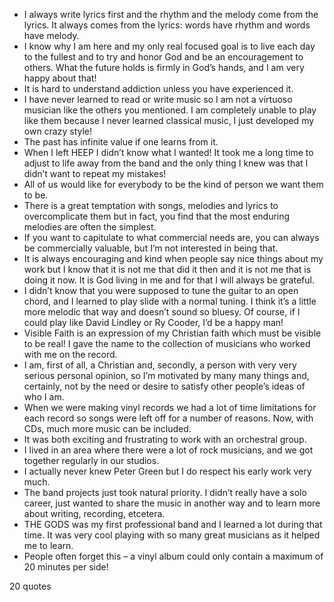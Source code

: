  - I always write lyrics first and the rhythm and the melody come from the lyrics. It always comes from the lyrics: words have rhythm and words have melody.
 - I know why I am here and my only real focused goal is to live each day to the fullest and to try and honor God and be an encouragement to others. What the future holds is firmly in God’s hands, and I am very happy about that!
 - It is hard to understand addiction unless you have experienced it.
 - I have never learned to read or write music so I am not a virtuoso musician like the others you mentioned. I am completely unable to play like them because I never learned classical music, I just developed my own crazy style!
 - The past has infinite value if one learns from it.
 - When I left HEEP I didn’t know what I wanted! It took me a long time to adjust to life away from the band and the only thing I knew was that I didn’t want to repeat my mistakes!
 - All of us would like for everybody to be the kind of person we want them to be.
 - There is a great temptation with songs, melodies and lyrics to overcomplicate them but in fact, you find that the most enduring melodies are often the simplest.
 - If you want to capitulate to what commercial needs are, you can always be commercially valuable, but I’m not interested in being that.
 - It is always encouraging and kind when people say nice things about my work but I know that it is not me that did it then and it is not me that is doing it now. It is God living in me and for that I will always be grateful.
 - I didn’t know that you were supposed to tune the guitar to an open chord, and I learned to play slide with a normal tuning. I think it’s a little more melodic that way and doesn’t sound so bluesy. Of course, if I could play like David Lindley or Ry Cooder, I’d be a happy man!
 - Visible Faith is an expression of my Christian faith which must be visible to be real! I gave the name to the collection of musicians who worked with me on the record.
 - I am, first of all, a Christian and, secondly, a person with very very serious personal opinion, so I’m motivated by many many things and, certainly, not by the need or desire to satisfy other people’s ideas of who I am.
 - When we were making vinyl records we had a lot of time limitations for each record so songs were left off for a number of reasons. Now, with CDs, much more music can be included.
 - It was both exciting and frustrating to work with an orchestral group.
 - I lived in an area where there were a lot of rock musicians, and we got together regularly in our studios.
 - I actually never knew Peter Green but I do respect his early work very much.
 - The band projects just took natural priority. I didn’t really have a solo career, just wanted to share the music in another way and to learn more about writing, recording, etcetera.
 - THE GODS was my first professional band and I learned a lot during that time. It was very cool playing with so many great musicians as it helped me to learn.
 - People often forget this – a vinyl album could only contain a maximum of 20 minutes per side!

20 quotes